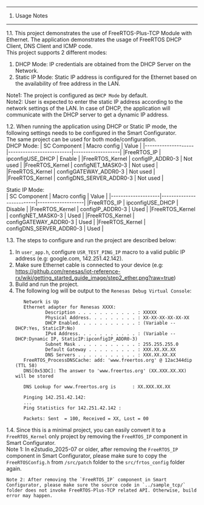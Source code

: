 ---------------
1. Usage Notes
---------------

1.1. This project demonstrates the use of FreeRTOS-Plus-TCP Module with Ethernet. The application demonstrates the usage of FreeRTOS DHCP Client, DNS Client and ICMP code.  
This project supports 2 different modes:
  1) DHCP Mode: IP credentials are obtained from the DHCP Server on the Network.
  2) Static IP Mode: Static IP address is configured for the Ethernet based on the availability of free address in the LAN.

Note1: The project is configured as `DHCP Mode` by default.  
Note2: User is expected to enter the static IP address according to the network settings of the LAN.
      In case of DHCP, the application will communicate with the DHCP server to get a dynamic IP address.

1.2. When running the application using DHCP or Static IP mode, the following settings needs to be configured in the Smart Configurator.  
The same project can be used for both mode/configuration.  
DHCP Mode:
|    SC Component    |       Macro config       |       Value       |
|--------------------|--------------------------|-------------------|
|FreeRTOS_IP         |     ipconfigUSE_DHCP     |       Enable      |
|FreeRTOS_Kernel     |     configIP_ADDR0-3     |      Not used     |
|FreeRTOS_Kernel     |    configNET_MASK0-3     |      Not used     |
|FreeRTOS_Kernel     |  configGATEWAY_ADDR0-3   |      Not used     |
|FreeRTOS_Kernel     | configDNS_SERVER_ADDR0-3 |      Not used     |
  
Static IP Mode:  
|    SC Component    |       Macro config       |       Value       |
|--------------------|--------------------------|-------------------|
|FreeRTOS_IP         |     ipconfigUSE_DHCP     |      Disable      |
|FreeRTOS_Kernel     |     configIP_ADDR0-3     |        Used       |
|FreeRTOS_Kernel     |    configNET_MASK0-3     |        Used       |
|FreeRTOS_Kernel     |  configGATEWAY_ADDR0-3   |        Used       |
|FreeRTOS_Kernel     | configDNS_SERVER_ADDR0-3 |        Used       |


1.3. The steps to configure and run the project are described below:  
  1. In `user_app.h`, configure `USR_TEST_PING_IP` macro to a valid public IP address (e.g: google.com, 142.251.42.142).  
  2. Make sure Ethernet cable is connected to your device (e.g: https://github.com/renesas/iot-reference-rx/wiki/getting_started_guide_image/step2_ether.png?raw=true)
  3. Build and run the project.  
  4. The following log will be output to the `Renesas Debug Virtual Console`:  
     ```
        Network is Up
        Ethernet adapter for Renesas XXXX:
                Description . . . . . . . . . . . : XXXXX
                Physical Address. . . . . . . . . : XX-XX-XX-XX-XX-XX
                DHCP Enabled. . . . . . . . . . . : (Variable -- DHCP:Yes, StaticIP:No)
                IPv4 Address. . . . . . . . . . . : (Variable -- DHCP:Dynamic IP, StaticIP:ipconfigIP_ADDR0-3)
                Subnet Mask . . . . . . . . . . . : 255.255.255.0
                Default Gateway . . . . . . . . . : XXX.XX.XX.XX
                DNS Servers . . . . . . . . . . . : XXX.XX.XX.XX
        FreeRTOS_ProcessDNSCache: add: 'www.freertos.org' @ 12ac344dip (TTL 58)
        DNS[0x53DC]: The answer to 'www.freertos.org' (XX.XXX.XX.XX) will be stored

        DNS Lookup for www.freertos.org is      : XX.XXX.XX.XX  

        Pinging 142.251.42.142:
        ... 
        Ping Statistics for 142.251.42.142 :

        Packets: Sent  = 100, Received = XX, Lost = 00 
     ```

1.4. Since this is a minimal project, you can easily convert it to a `FreeRTOS_Kernel` only project by removing the `FreeRTOS_IP` component in Smart Configurator.  
    Note 1: In e2studio_2025-07 or older, after removing the `FreeRTOS_IP` component in Smart Configurator, please make sure to copy the `FreeRTOSConfig.h` from `/src/patch` folder to the `src/frtos_config` folder again.
      
    Note 2: After removing the `FreeRTOS_IP` component in Smart Configurator, please make sure the source code in `../sample_tcp/` folder does not invoke FreeRTOS-Plus-TCP related API. Otherwise, build error may happen.   
